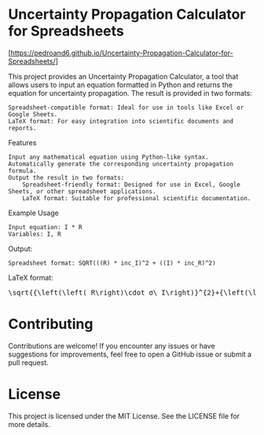 # Uncertainty Propagation Calculator for Spreadsheets

[https://pedroand6.github.io/Uncertainty-Propagation-Calculator-for-Spreadsheets/]

This project provides an Uncertainty Propagation Calculator, a tool that allows users to input an equation formatted in Python and returns the equation for uncertainty propagation. The result is provided in two formats:

    Spreadsheet-compatible format: Ideal for use in tools like Excel or Google Sheets.
    LaTeX format: For easy integration into scientific documents and reports.

Features

    Input any mathematical equation using Python-like syntax.
    Automatically generate the corresponding uncertainty propagation formula.
    Output the result in two formats:
        Spreadsheet-friendly format: Designed for use in Excel, Google Sheets, or other spreadsheet applications.
        LaTeX format: Suitable for professional scientific documentation.

Example Usage

    Input equation: I * R
    Variables: I, R

Output:

    Spreadsheet format: SQRT(((R) * inc_I)^2 + ((I) * inc_R)^2)

LaTeX format:

<pre xml:lang="latex">\sqrt{{\left(\left( R\right)\cdot σ\_I\right)}^{2}+{\left(\left( I\right)\cdot σ\_R\right)}^{2}}</pre>

# Contributing

Contributions are welcome! If you encounter any issues or have suggestions for improvements, feel free to open a GitHub issue or submit a pull request.

# License

This project is licensed under the MIT License. See the LICENSE file for more details.

